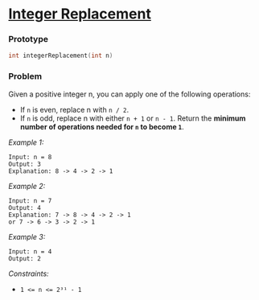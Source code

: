# [Integer Replacement](https://leetcode.com/problems/integer-replacement/)

### Prototype

```cpp
int integerReplacement(int n)
```

### Problem

Given a positive integer n, you can apply one of the following operations:
* If `n` is even, replace n with `n / 2`.
* If `n` is odd, replace n with either `n + 1` or `n - 1`.
Return the **minimum number of operations needed for `n` to become `1`**.

*Example 1:*
```
Input: n = 8
Output: 3
Explanation: 8 -> 4 -> 2 -> 1
```

*Example 2:*
```
Input: n = 7
Output: 4
Explanation: 7 -> 8 -> 4 -> 2 -> 1
or 7 -> 6 -> 3 -> 2 -> 1
```

*Example 3:*
```
Input: n = 4
Output: 2
```

*Constraints:*
* `1 <= n <= 2³¹ - 1`